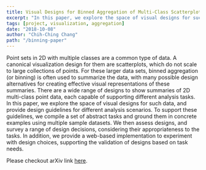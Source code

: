 ```yaml
---
title: Visual Designs for Binned Aggregation of Multi-Class Scatterplots (arXiv ver.)
excerpt: "In this paper, we explore the space of visual designs for such data, and provide design guidelines for different analysis scenarios."
tags: [project, visualization, aggregation]
date: "2018-10-08"
author: "Chih-Ching Chang"
path: "/binning-paper"
---
```


Point sets in 2D with multiple classes are a common type of data. A canonical visualization design for them are scatterplots, which do not scale to large collections of points. For these larger data sets, binned aggregation (or binning) is often used to summarize the data, with many possible design alternatives for creating effective visual representations of these summaries. There are a wide range of designs to show summaries of 2D multi-class point data, each capable of supporting different analysis tasks. In this paper, we explore the space of visual designs for such data, and provide design guidelines for different analysis scenarios. To support these guidelines, we compile a set of abstract tasks and ground them in concrete examples using multiple sample datasets. We then assess designs, and survey a range of design decisions, considering their appropriateness to the tasks. In addition, we provide a web-based implementation to experiment with design choices, supporting the validation of designs based on task needs.

Please checkout arXiv link [here](https://arxiv.org/abs/1810.02445).